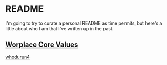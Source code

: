 # README

I'm going to try to curate a personal README as time permits, but here's a little about who I am that I've written up in the past.

## [Worplace Core Values](CORE-VALUES.md)

[whodurun4](WHODURUN4.md)
